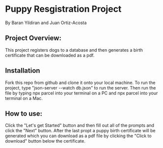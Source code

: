 # Puppy Resgistration Project
By Baran Yildiran and Juan Ortiz-Acosta

## Project Overview:
This project registers dogs to a database and then generates a birth certificate that can be downloaded as a pdf.

## Installation
Fork this repo from github and clone it onto your local machine. To run the project, type "json-server --watch db.json" to run the server. Then run the file by typing npx parcel into your terminal on a PC and npx parcel into your terminal
on a Mac.

## How to use:
Click the "Let's get Started" button and then fill out all of the prompts and click the "Next" button. After the last propt a puppy
birth certificate will be generated which you can download as a pdf file by clicking the "Click to download" button below the certificate.
